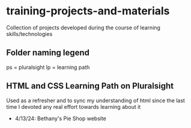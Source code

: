# training-projects-and-materials
Collection of projects developed during the course of learning skills/technologies

## Folder naming legend
ps = pluralsight
lp = learning path

## HTML and CSS Learning Path on Pluralsight
Used as a refresher and to sync my understanding of html since the last time I devoted any real effort towards learning about it
- 4/13/24: Bethany's Pie Shop website

